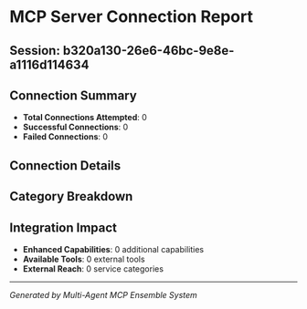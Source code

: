# MCP Server Connection Report

## Session: b320a130-26e6-46bc-9e8e-a1116d114634

## Connection Summary
- **Total Connections Attempted**: 0
- **Successful Connections**: 0
- **Failed Connections**: 0

## Connection Details



## Category Breakdown


## Integration Impact
- **Enhanced Capabilities**: 0 additional capabilities
- **Available Tools**: 0 external tools
- **External Reach**: 0 service categories

---
*Generated by Multi-Agent MCP Ensemble System*
